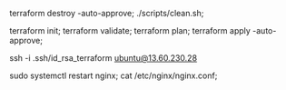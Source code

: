 terraform destroy -auto-approve; ./scripts/clean.sh;

terraform init; terraform validate; terraform plan; terraform apply -auto-approve;

ssh -i .ssh/id_rsa_terraform ubuntu@13.60.230.28

sudo systemctl restart nginx;  cat /etc/nginx/nginx.conf;